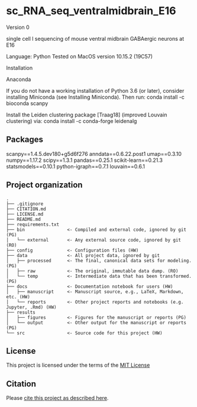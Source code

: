 # sc_RNA_seq_ventralmidbrain_E16

Version 0

single cell l sequencing of mouse ventral midbrain GABAergic neurons at E16

Language: Python 
Tested on MacOS version 10.15.2 (19C57)

Installation

Anaconda

If you do not have a working installation of Python 3.6 (or later), consider installing Miniconda (see Installing Miniconda). Then run:
conda install -c bioconda scanpy

Install the Leiden clustering package [Traag18] (improved Louvain clustering) via:
conda install -c conda-forge leidenalg

## Packages 

scanpy==1.4.5.dev180+g5d6f276 anndata==0.6.22.post1 umap==0.3.10 numpy==1.17.2 scipy==1.3.1 pandas==0.25.1 scikit-learn==0.21.3 statsmodels==0.10.1 python-igraph==0.7.1 louvain==0.6.1



## Project organization

```
.
├── .gitignore
├── CITATION.md
├── LICENSE.md
├── README.md
├── requirements.txt
├── bin                <- Compiled and external code, ignored by git (PG)
│   └── external       <- Any external source code, ignored by git (RO)
├── config             <- Configuration files (HW)
├── data               <- All project data, ignored by git
│   ├── processed      <- The final, canonical data sets for modeling. (PG)
│   ├── raw            <- The original, immutable data dump. (RO)
│   └── temp           <- Intermediate data that has been transformed. (PG)
├── docs               <- Documentation notebook for users (HW)
│   ├── manuscript     <- Manuscript source, e.g., LaTeX, Markdown, etc. (HW)
│   └── reports        <- Other project reports and notebooks (e.g. Jupyter, .Rmd) (HW)
├── results
│   ├── figures        <- Figures for the manuscript or reports (PG)
│   └── output         <- Other output for the manuscript or reports (PG)
└── src                <- Source code for this project (HW)

```


## License

This project is licensed under the terms of the [MIT License](/LICENSE.md)

## Citation

Please [cite this project as described here](/CITATION.md).
